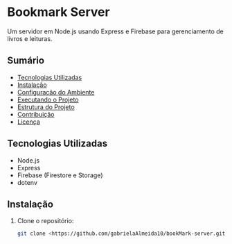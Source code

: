 # Bookmark Server

Um servidor em Node.js usando Express e Firebase para gerenciamento de livros e leituras.

## Sumário

- [Tecnologias Utilizadas](#tecnologias-utilizadas)
- [Instalação](#instalação)
- [Configuração do Ambiente](#configuração-do-ambiente)
- [Executando o Projeto](#executando-o-projeto)
- [Estrutura do Projeto](#estrutura-do-projeto)
- [Contribuição](#contribuição)
- [Licença](#licença)

## Tecnologias Utilizadas

- Node.js
- Express
- Firebase (Firestore e Storage)
- dotenv

## Instalação

1. Clone o repositório:
   ```bash
   git clone <https://github.com/gabrielaAlmeida10/bookMark-server.git>
